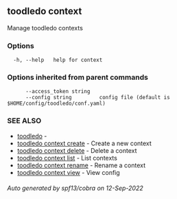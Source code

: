 ## toodledo context

Manage toodledo contexts

### Options

```
  -h, --help   help for context
```

### Options inherited from parent commands

```
      --access_token string   
      --config string         config file (default is $HOME/config/toodledo/conf.yaml)
```

### SEE ALSO

* [toodledo](toodledo.md)	 - 
* [toodledo context create](toodledo_context_create.md)	 - Create a new context
* [toodledo context delete](toodledo_context_delete.md)	 - Delete a context
* [toodledo context list](toodledo_context_list.md)	 - List contexts
* [toodledo context rename](toodledo_context_rename.md)	 - Rename a context
* [toodledo context view](toodledo_context_view.md)	 - View config

###### Auto generated by spf13/cobra on 12-Sep-2022
